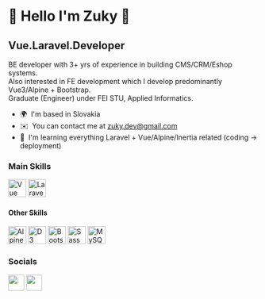 :metal: Hello I'm Zuky :metal:
============================

Vue.Laravel.Developer
---------------------

BE developer with 3+ yrs of experience in building CMS/CRM/Eshop systems.<br>
Also interested in FE development which I develop predominantly Vue3/Alpine + Bootstrap.<br>
Graduate (Engineer) under FEI STU, Applied Informatics.


* 🌍  I'm based in Slovakia
* ✉️  You can contact me at [zuky.dev@gmail.com](mailto:zuky.dev@gmail.com)
* 🧠  I'm learning everything Laravel + Vue/Alpine/Inertia related (coding -> deployment)
<!-- * ⚡   -->

### Main Skills

<p align="left">
<a href="https://vuejs.org/" target="_blank" rel="noreferrer"><img src="https://raw.githubusercontent.com/danielcranney/readme-generator/main/public/icons/skills/vuejs-colored.svg" width="36" height="36" alt="Vue" /></a>
<a href="https://laravel.com/" target="_blank" rel="noreferrer"><img src="https://raw.githubusercontent.com/danielcranney/readme-generator/main/public/icons/skills/laravel-colored.svg" width="36" height="36" alt="Laravel" /></a>
</p>

#### Other Skills

<p align="left">
<a href="https://alpinejs.dev/" target="_blank" rel="noreferrer"><img src="https://logojinni.com/image/logos/alpinejs.svg" width="36" height="36" alt="Alpine" /></a>
<a href="https://d3js.org/" target="_blank" rel="noreferrer"><img src="https://raw.githubusercontent.com/d3/d3-logo/6d9c471aa852033501d00ca63fe73d9f8be82d1d/d3.svg" width="36" height="36" alt="D3" /></a>
<a href="https://getbootstrap.com/" target="_blank" rel="noreferrer"><img src="https://raw.githubusercontent.com/danielcranney/readme-generator/main/public/icons/skills/bootstrap-colored.svg" width="36" height="36" alt="Bootstrap" /></a>
<a href="https://sass-lang.com/" target="_blank" rel="noreferrer"><img src="https://raw.githubusercontent.com/danielcranney/readme-generator/main/public/icons/skills/sass-colored.svg" width="36" height="36" alt="Sass" /></a>
<a href="https://www.mysql.com/" target="_blank" rel="noreferrer"><img src="https://raw.githubusercontent.com/danielcranney/readme-generator/main/public/icons/skills/mysql-colored.svg" width="36" height="36" alt="MySQL" /></a>
</p>

### Socials

<p align="left"> <a href="https://www.github.com/zuky-dev" target="_blank" rel="noreferrer"><img src="https://raw.githubusercontent.com/danielcranney/readme-generator/main/public/icons/socials/github.svg" width="32" height="32" /></a> <a href="https://www.linkedin.com/in/lukáš-odler" target="_blank" rel="noreferrer"><img src="https://raw.githubusercontent.com/danielcranney/readme-generator/main/public/icons/socials/linkedin.svg" width="32" height="32" /></a></p>
